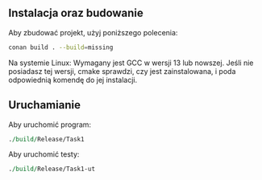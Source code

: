 ## Instalacja oraz budowanie

Aby zbudować projekt, użyj poniższego polecenia:

```bash
conan build . --build=missing
```

Na systemie Linux: Wymagany jest GCC w wersji 13 lub nowszej. Jeśli nie posiadasz tej wersji, cmake sprawdzi, czy jest zainstalowana, i poda odpowiednią komendę do jej instalacji.

## Uruchamianie
Aby uruchomić program:
```perl
./build/Release/Task1
```

Aby uruchomić testy:

```perl
./build/Release/Task1-ut
```
